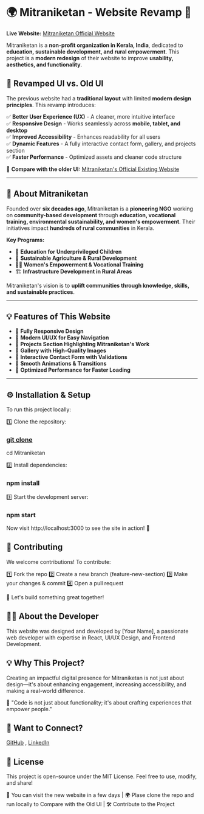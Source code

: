 # 🌍 Mitraniketan - Website Revamp 🚀

**Live Website:** [Mitraniketan Official Website](https://www.mitraniketan.org/)  

Mitraniketan is a **non-profit organization in Kerala, India**, dedicated to **education, sustainable development, and rural empowerment**. This project is a **modern redesign** of their website to improve **usability, aesthetics, and functionality**.

## 🎨 **Revamped UI vs. Old UI**
The previous website had a **traditional layout** with limited **modern design principles**. This revamp introduces:


✅ **Better User Experience (UX)** - A cleaner, more intuitive interface  
✅ **Responsive Design** - Works seamlessly across **mobile, tablet, and desktop**  
✅ **Improved Accessibility** - Enhances readability for all users  
✅ **Dynamic Features** - A fully interactive contact form, gallery, and projects section  
✅ **Faster Performance** - Optimized assets and cleaner code structure  

🔗 **Compare with the older UI:** [Mitraniketan's Official Existing Website](https://www.mitraniketan.org/)

---------------------------------------------------------------

## 📖 **About Mitraniketan**
Founded over **six decades ago**, Mitraniketan is a **pioneering NGO** working on **community-based development** through **education, vocational training, environmental sustainability, and women's empowerment**. Their initiatives impact **hundreds of rural communities** in Kerala.



**Key Programs:**

- 🏫 **Education for Underprivileged Children**  
- 🌱 **Sustainable Agriculture & Rural Development**  
- 👩‍🏫 **Women's Empowerment & Vocational Training**  
- 🏗 **Infrastructure Development in Rural Areas**  

Mitraniketan's vision is to **uplift communities through knowledge, skills, and sustainable practices**.

---------------------------------------------------------------

## 💡 **Features of This Website**

- 🔹 **Fully Responsive Design**
- 🔹 **Modern UI/UX for Easy Navigation**
- 🔹 **Projects Section Highlighting Mitraniketan's Work**
- 🔹 **Gallery with High-Quality Images**
- 🔹 **Interactive Contact Form with Validations**
- 🔹 **Smooth Animations & Transitions**
- 🔹 **Optimized Performance for Faster Loading**

---

## ⚙️ **Installation & Setup**
To run this project locally:

1️⃣ Clone the repository:
### [git clone](https://github.com/JosephThomas-SE/Mitraniketan.git)
cd Mitraniketan

2️⃣ Install dependencies:
### npm install

3️⃣ Start the development server:
### npm start

Now visit http://localhost:3000 to see the site in action! 🎉


## **🤝 Contributing**
We welcome contributions! To contribute:

1️⃣ Fork the repo
2️⃣ Create a new branch (feature-new-section)
3️⃣ Make your changes & commit
4️⃣ Open a pull request

🚀 Let's build something great together!


## **👨‍💻 About the Developer**
This website was designed and developed by [Your Name], a passionate web developer with expertise in React, UI/UX Design, and Frontend Development.

## **💡 Why This Project?**
Creating an impactful digital presence for Mitraniketan is not just about design—it's about enhancing engagement, increasing accessibility, and making a real-world difference.

💬 "Code is not just about functionality; it's about crafting experiences that empower people."

## **📩 Want to Connect?**
[GitHub](https://github.com/JosephThomas-SE) ,
[LinkedIn](https://linkedin.com/in/josephthomasn)


## **📜 License**
This project is open-source under the MIT License. Feel free to use, modify, and share!

🔗 You can visit the new website in a few days | 🌍 Plase clone the repo and run locally to Compare with the Old UI | 🛠 Contribute to the Project
